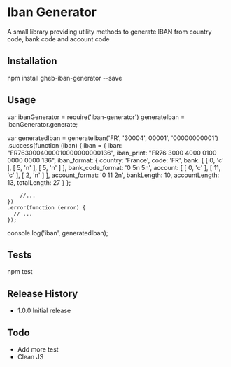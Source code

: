Iban Generator
=========

A small library providing utility methods to generate IBAN from country code, bank code and account code

## Installation

  npm install gheb-iban-generator --save

## Usage

  var ibanGenerator = require('iban-generator')
       generateIban = ibanGenerator.generate;

  var generatedIban = generateIban('FR', '30004', 00001', '00000000001')
    .success(function (iban) {
        iban = {
            iban: "FR7630004000010000000000136",
            iban_print: "FR76 3000 4000 0100 0000 0000 136",
            iban_format:
            {
                country: 'France',
                code: 'FR',
                bank: [ [ 0, 'c' ], [ 5, 'n' ], [ 5, 'n' ] ],
                bank_code_format: '0  5n 5n',
                account: [ [ 0, 'c' ], [ 11, 'c' ], [ 2, 'n' ] ],
                account_format: '0  11   2n',
                bankLength: 10,
                accountLength: 13,
                totalLength: 27
            }
        };

        //...
    })
    .error(function (error) {
      // ...
    });

  console.log('iban', generatedIban);

## Tests

  npm test

## Release History

* 1.0.0 Initial release

## Todo

  * Add more test
  * Clean JS